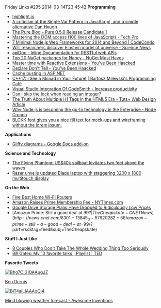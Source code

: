Friday Links #295
2014-03-14T23:45:42
**Programming**

  * [highlight.js](http://highlightjs.org/)
  * [A criticism of the Single Var Pattern in JavaScript, and a simple alternative Dan Hough](http://danielhough.co.uk/blog/single-var-pattern-rant/?utm_content=bufferc69cf&utm_medium=social&utm_source=twitter.com&utm_campaign=buffer)
  * [The Pure Blog - Pure 0.5.0 Release Candidate 1](http://blog.purecss.io/post/79180224574/pure-0-5-0-release-candidate-1)
  * [Mastering the DOM access (100 lines of JavaScript) - Tech.Pro](http://tech.pro/tutorial/1910/mastering-the-dom-access-100-lines-of-javascript)
  * [7 Minimal Node.js Web Frameworks for 2014 and Beyond | CodeCondo](http://codecondo.com/7-minimal-node-js-web-frameworks/)
  * [WIT researchers discover Einstein model of universe - Science News](http://www.irishtimes.com/news/science/wit-researchers-discover-lost-einstein-model-of-universe-1.1713487)
  * [apiDoc - Inline Documentation for RESTful web APIs](http://apidocjs.com/)
  * [Top 20 NuGet packages for Nancy - NuGet Must Haves](http://nugetmusthaves.com/Tag/Nancy?page=2)
  * [Master time with Reactive Extensions - You've Been Haacked](http://haacked.com/archive/2014/03/10/master-time-with-reactive-extensions/?utm_source=feedburner&utm_medium=feed&utm_campaign=Feed%3A+haacked+%28you%27ve+been+HAACKED%29)
  * [Declare Don't Tell - You've Been Haacked](http://haacked.com/archive/2013/11/20/declare-dont-tell.aspx/)
  * [Cache busting in ASP.NET](http://madskristensen.net/post/cache-busting-in-aspnet)
  * [C++17: I See a Monad in Your Future! | Bartosz Milewski's Programming Café](http://bartoszmilewski.com/2014/02/26/c17-i-see-a-monad-in-your-future/)
  * [Visual Studio Integration Of CodeSmith - Increase productivity](http://www.dirkstrauss.com/reviewed/visual-studio-integration?utm_source=twitterfeed&utm_medium=twitter#.UyD05vldU50)
  * [Can I skip the lock when reading an integer?](http://blog.coverity.com/2014/03/12/can-skip-lock-reading-integer/#.UyILuvldXbA)
  * [The Truth About Multiple H1 Tags in the HTML5 Era - Tuts+ Web Design Article](http://webdesign.tutsplus.com/articles/the-truth-about-multiple-h1-tags-in-the-html5-era--webdesign-16824?utm_source=html5weekly&utm_medium=email)
  * [Why Node.js is becoming the go-to technology in the Enterprise - Node Crunch](http://www.nearform.com/nodecrunch/node-js-becoming-go-technology-enterprise?utm_source=nodeweekly&utm_medium=email#.UyN9QfldU50)
  * [BLOKK font gives you a nice fill text for mock-ups and wireframing without the lorem ipsum.](http://blokkfont.com/)

**Applications**

  * [Gliffy diagrams - Google Docs add-on](https://chrome.google.com/webstore/detail/gliffy-diagrams/dajfclncmimpnbpagicmlglpbpamaabo?authuser=0&utm_source=Gliffy%20Customers&utm_source=Gliffy%20Customers&utm_campaign=c3cd2e4381-Google_Docs_Add_on_Announcement3_10_2014&utm_campaign=c3cd2e4381-Google_Docs_Add_on_Announcement3_10_2014&utm_medium=email&utm_medium=email&utm_term=0_162f3dcfc7-c3cd2e4381-36014645)

**Science and Technology**

  * [The Flying Phantom: US$40k sailboat levitates two feet above the waves](http://www.gizmag.com/flying-phantom-hydrofoil-catamaran-sailing/31143/)
  * [Razer unveils updated Blade laptop with staggering 3200 x 1800 multitouch display](http://www.gizmag.com/new-razer-blade-2014/31186/)

**On the Web**

  * [Five Best Home Wi-Fi Routers](http://lifehacker.com/5920709/five-best-home-wi-fi-routers)
  * [Amazon Raises Prime Membership Fee - NYTimes.com](http://www.nytimes.com/2014/03/14/technology/amazon-is-raising-prime-membership-fee.html?partner=rss&emc=rss&_r=0)
  * [Google Drive Storage Plans Have Dropped to Ridiculously Low Prices](http://lifehacker.com/prices-for-monthly-google-drive-storage-plans-dropped-m-1543138182)
  * [Amazon Prime: Still a good deal at $99? | The Cheapskate - CNET News](http://news.cnet.com/8301-13845_3-57620282-58/amazon-prime-still-a-good-deal-at-$99/?part=rss&tag=feed&subj=TheCheapskate)

**Stuff I Just Like**

  * [8 Couples Who Don't Take The Whole Wedding Thing Too Seriously](http://www.huffingtonpost.com/2014/03/04/funny-wedding-rsvps_n_4898021.html)
  * [Bill Gates: My 13 favorite talks | Playlist | TED](http://www.ted.com/playlists/35/bill_gates_my_13_favorite_tal#b03g11t20w14)

**Favorite Tweets**

[![Bhg7C_3IQAAugJZ](http://az667460.vo.msecnd.net/cdn/images/blog/Windows-Live-Writer/Friday-Links-295_10FCD/Bhg7C_3IQAAugJZ_thumb.jpg)](http://az667460.vo.msecnd.net/cdn/images/blog/Windows-Live-Writer/Friday-Links-295_10FCD/Bhg7C_3IQAAugJZ_2.jpg)

[Ben Dornis](https://twitter.com/buildstarted/status/444612332141154304)

[![BiT4aiLIAAAoQj4](http://az667460.vo.msecnd.net/cdn/images/blog/Windows-Live-Writer/Friday-Links-295_10FCD/BiT4aiLIAAAoQj4_thumb.jpg)](http://az667460.vo.msecnd.net/cdn/images/blog/Windows-Live-Writer/Friday-Links-295_10FCD/BiT4aiLIAAAoQj4_2.jpg)

[Mind blowing weather forecast - Awesome Inventions](https://twitter.com/TheWorldImages/status/444609723392720896)
